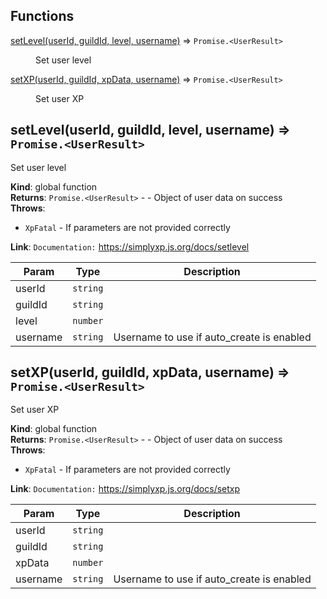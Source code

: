 ## Functions

<dl>
<dt><a href="#setLevel">setLevel(userId, guildId, level, username)</a> ⇒ <code>Promise.&lt;UserResult&gt;</code></dt>
<dd><p>Set user level</p>
</dd>
<dt><a href="#setXP">setXP(userId, guildId, xpData, username)</a> ⇒ <code>Promise.&lt;UserResult&gt;</code></dt>
<dd><p>Set user XP</p>
</dd>
</dl>

<a name="setLevel"></a>

## setLevel(userId, guildId, level, username) ⇒ <code>Promise.&lt;UserResult&gt;</code>

Set user level

**Kind**: global function  
**Returns**: <code>Promise.&lt;UserResult&gt;</code> - - Object of user data on success  
**Throws**:

- <code>XpFatal</code> - If parameters are not provided correctly

**Link**: `Documentation:` https://simplyxp.js.org/docs/setlevel

| Param    | Type                | Description                               |
|----------|---------------------|-------------------------------------------|
| userId   | <code>string</code> |                                           |
| guildId  | <code>string</code> |                                           |
| level    | <code>number</code> |                                           |
| username | <code>string</code> | Username to use if auto_create is enabled |

<a name="setXP"></a>

## setXP(userId, guildId, xpData, username) ⇒ <code>Promise.&lt;UserResult&gt;</code>

Set user XP

**Kind**: global function  
**Returns**: <code>Promise.&lt;UserResult&gt;</code> - - Object of user data on success  
**Throws**:

- <code>XpFatal</code> - If parameters are not provided correctly

**Link**: `Documentation:` https://simplyxp.js.org/docs/setxp

| Param    | Type                | Description                               |
|----------|---------------------|-------------------------------------------|
| userId   | <code>string</code> |                                           |
| guildId  | <code>string</code> |                                           |
| xpData   | <code>number</code> |                                           |
| username | <code>string</code> | Username to use if auto_create is enabled |

